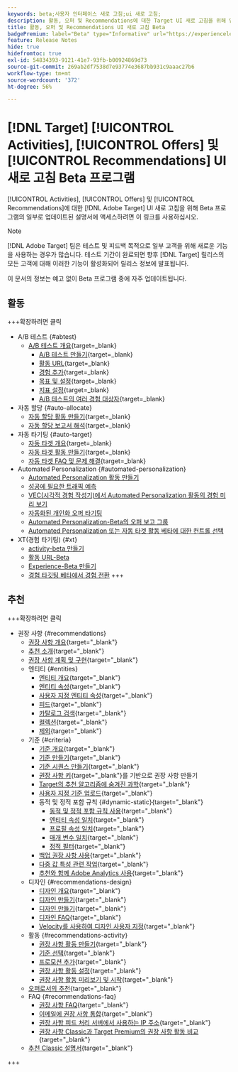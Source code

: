 ```yaml
---
keywords: beta;사용자 인터페이스 새로 고침;ui 새로 고침;
description: 활동, 오퍼 및 Recommendations에 대한 Target UI 새로 고침을 위해 업데이트된 문서에 액세스합니다
title: 활동, 오퍼 및 Recommendations UI 새로 고침 Beta
badgePremium: label="Beta" type="Informative" url="https://experienceleague.adobe.com/docs/target/using/introduction/intro.html?lang=en#beta newtab=true" tooltip=" [!DNL Target] Beta 프로그램에 대해 알아봅니다."
feature: Release Notes
hide: true
hidefromtoc: true
exl-id: 54834393-9121-41e7-93fb-b00924869d73
source-git-commit: 269ab2df7538d7e93774e3687bb931c9aaac27b6
workflow-type: tm+mt
source-wordcount: '372'
ht-degree: 56%

---
```


# [!DNL Target] [!UICONTROL Activities], [!UICONTROL Offers] 및 [!UICONTROL Recommendations] UI 새로 고침 Beta 프로그램

[!UICONTROL Activities], [!UICONTROL Offers] 및 [!UICONTROL Recommendations]에 대한 [!DNL Adobe Target] UI 새로 고침을 위해 Beta 프로그램의 일부로 업데이트된 설명서에 액세스하려면 이 링크를 사용하십시오.

>[!NOTE]
>
>[!DNL Adobe Target] 팀은 테스트 및 피드백 목적으로 일부 고객을 위해 새로운 기능을 사용하는 경우가 많습니다. 테스트 기간이 완료되면 향후 [!DNL Target] 릴리스의 모든 고객에 대해 이러한 기능이 활성화되어 릴리스 정보에 발표됩니다.
>
>이 문서의 정보는 예고 없이 Beta 프로그램 중에 자주 업데이트됩니다.

## 활동

+++확장하려면 클릭

* A/B 테스트 {#abtest}
   * [A/B 테스트 개요](c-activities/t-test-ab/test-ab-beta.md){target=_blank}
      * [A/B 테스트 만들기](c-activities/t-test-ab/t-test-create-ab/test-create-ab-beta.md){target=_blank}
      * [활동 URL](c-activities/t-test-ab/t-test-create-ab/ab-activity-url-beta.md){target=_blank}
      * [경험 추가](c-activities/t-test-ab/t-test-create-ab/ab-add-experience-beta.md){target=_blank}
      * [목표 및 설정](c-activities/t-test-ab/t-test-create-ab/ab-goals-and-settings-beta.md){target=_blank}
      * [지표 설정](c-activities/t-test-ab/t-test-create-ab/ab-set-metrics-beta.md){target=_blank}
      * [A/B 테스트의 여러 경험 대상자](c-activities/t-test-ab/t-test-create-ab/target-experience-to-multiple-audiences-beta.md){target=_blank}
* 자동 할당 {#auto-allocate}
   * [자동 할당 활동 만들기](/help/main/c-activities/automated-traffic-allocation/create-auto-allocate-activity-beta.md){target=_blank}
   * [자동 할당 보고서 해석](c-activities/automated-traffic-allocation/determine-winner-beta.md){target=_blank}
* 자동 타기팅 {#auto-target}
   * [자동 타겟 개요](/help/main/c-activities/auto-target/auto-target-to-optimize-beta.md){target=_blank}
   * [자동 타겟 활동 만들기](/help/main/c-activities/auto-target/create-auto-target-beta.md){target=_blank}
   * [자동 타겟 FAQ 및 문제 해결](/help/main/c-activities/auto-target/auto-target-troubleshooting-faqs.md){target=_blank}
* Automated Personalization {#automated-personalization}
   * [Automated Personalization 활동 만들기](/help/main/c-activities/t-automated-personalization/create-ap-activity-beta.md)
   * [성공에 필요한 트래픽 예측](https://experienceleague.adobe.com/en/docs/target/using/activities/automated-personalization/ap-traffic-estimator-beta)
   * [VEC(시각적 경험 작성기)에서 Automated Personalization 활동의 경험 미리 보기](https://experienceleague.adobe.com/en/docs/target/using/activities/automated-personalization/ap-preview-experiences-beta)
   * [자동화된 개인화 오퍼 타기팅](https://experienceleague.adobe.com/en/docs/target/using/activities/automated-personalization/ap-target-offers)
   * [Automated Personalization-Beta의 오퍼 보고 그룹](/help/main/c-activities/t-automated-personalization/offer-reporting-groups-in-automated-personalization-beta.md)
   * [Automated Personalization 또는 자동 타겟 활동 베타에 대한 컨트롤 선택](c-activities/t-automated-personalization/experience-as-control-beta.md)
* XT(경험 타기팅) {#xt}
   * [activity-beta 만들기](c-activities/t-experience-target/t-xt-create/xt-create-beta.md)
   * [활동 URL-Beta](c-activities/t-experience-target/t-xt-create/xt-activity-url-beta.md)
   * [Experience-Beta 만들기](c-activities/t-experience-target/t-xt-create/xt-add-experience-beta.md)
   * [경험 타깃팅 베타에서 경험 전환](c-activities/t-experience-target/t-xt-create/xt-switching-experiences-beta.md)
+++

<!-- 
* Automated Personalization {#automated-personalization}
   * [Create an Automated Personalization activity](c-activities/t-automated-personalization/create-ap-activity-beta.md){target=_blank}
   * [Estimate the traffic required for success](c-activities/t-automated-personalization/ap-traffic-estimator-beta.md){target=_blank}
   * [Preview experiences for an Automated Personalization test](c-activities/t-automated-personalization/ap-preview-experiences-beta.md){target=_blank}
   * [Target Automated Personalization offers](c-activities/t-automated-personalization/ap-target-offers.md){target=_blank}
   * [Manage exclusions](c-activities/t-automated-personalization/managing-exclusions-beta.md){target=_blank}
   * [Offer reporting groups in Automated Personalization](/help/main/c-activities/t-automated-personalization/offer-reporting-groups-in-automated-personalization.md){target=_blank}
   * [Select the control for your Automated Personalization or Auto-Target activity](c-activities/t-automated-personalization/experience-as-control.md){target=_blank}
   * [Automated Personalization FAQ](c-activities/t-automated-personalization/automated-personalization-faq.md){target=_blank}
   * [Troubleshoot Automated Personalization](c-activities/t-automated-personalization/ap-trouble.md){target=_blank}
* Experience Targeting {#experience-targeting}
   * [Experience Targeting overview](c-activities/t-experience-target/experience-target.md){target=_blank}
   * Create an Experience Targeting activity {#create-targeting}
      * [Create an activity](c-activities/t-experience-target/t-xt-create/xt-create.md){target=_blank}
      * [Activity URL](c-activities/t-experience-target/t-xt-create/xt-activity-url.md){target=_blank}
      * [Create an experience](c-activities/t-experience-target/t-xt-create/xt-add-experience.md){target=_blank}
      * [Switching experiences in Experience Targeting](c-activities/t-experience-target/t-xt-create/xt-switching-experiences.md){target=_blank}
      * [Goals and settings](c-activities/t-experience-target/t-xt-create/xt-goals-and-settings.md){target=_blank}
      * [Set metrics](c-activities/t-experience-target/t-xt-create/xt-set-metrics.md){target=_blank}
* Multivariate Test {#multivariate-test}
   * [Multivariate Test overview](c-activities/c-multivariate-testing/multivariate-testing.md){target=_blank}
   * [Multivariate Test best practices](c-activities/c-multivariate-testing/best-practices.md){target=_blank}
   * [Plan a Multivariate Test](c-activities/c-multivariate-testing/plan-mvt.md){target=_blank}
   * Create a Multivariate Test {#create-mvt}
      * [Create a test](c-activities/c-multivariate-testing/t-create-multivariate-test/create-multivariate-test.md){target=_blank}
      * [Activity URL](c-activities/c-multivariate-testing/t-create-multivariate-test/url.md){target=_blank}
      * [Create combinations](c-activities/c-multivariate-testing/t-create-multivariate-test/add-offers.md){target=_blank}
      * [Preview experiences for a Multivariate Test](c-activities/c-multivariate-testing/t-create-multivariate-test/preview-experiences.md){target=_blank}
      * [Estimate the traffic required for a successful test](c-activities/c-multivariate-testing/t-create-multivariate-test/traffic-estimator.md){target=_blank}
      * [Test summary](c-activities/c-multivariate-testing/t-create-multivariate-test/test-summary.md){target=_blank}
      * [Goals and settings](c-activities/c-multivariate-testing/t-create-multivariate-test/goals-and-settings.md){target=_blank}
      * [Set metrics](c-activities/c-multivariate-testing/t-create-multivariate-test/mvt-set-metrics.md){target=_blank}
      * [Troubleshoot Multivariate Tests](c-activities/c-multivariate-testing/t-create-multivariate-test/troubleshooting.md){target=_blank}
* [Recommendations activity](c-activities/recommendations-activity.md){target=_blank}
* [Edit an activity or save as draft](c-activities/edit-activity.md){target=_blank}
* [Priority](c-activities/priority.md){target=_blank}
* [Activity settings](c-activities/activity-settings.md){target=_blank}
* Success metrics {#success-metrics}
   * [Success metrics](c-activities/r-success-metrics/success-metrics.md){target=_blank}
   * [Click tracking](c-activities/r-success-metrics/click-tracking.md){target=_blank}
   * [Capture score](c-activities/r-success-metrics/capture-score.md){target=_blank}
* [Activity change log](c-activities/change-log.md){target=_blank}
* Troubleshoot activities {#troubleshoot-activities}
   * [Troubleshoot activities overview](c-activities/c-troubleshooting-activities/troubleshooting-activities.md){target=_blank}
   * [Troubleshoot content delivery](c-activities/c-troubleshooting-activities/content-trouble.md){target=_blank}
* Activity QA {#activity-qa}
   * [Activity QA overview](c-activities/c-activity-qa/activity-qa.md){target=_blank}
   * [Activity QA bookmarklet](c-activities/c-activity-qa/activity-qa-bookmark.md){target=_blank}
   * [Use Activity QA with server-side delivery](c-activities/c-activity-qa/use-qa-mode-with-server-side-delivery.md){target=_blank}-->

## 추천

+++확장하려면 클릭

* 권장 사항 {#recommendations}
   * [권장 사항 개요](c-recommendations/recommendations.md){target="_blank"}
   * [추천 소개](c-recommendations/introduction-to-recommendations.md){target="_blank"}
   * [권장 사항 계획 및 구현](c-recommendations/plan-implement.md){target="_blank"}
   * 엔티티 {#entities}
      * [엔티티 개요](c-recommendations/c-products/products.md){target="_blank"}
      * [엔티티 속성](c-recommendations/c-products/entity-attributes.md){target="_blank"}
      * [사용자 지정 엔티티 속성](c-recommendations/c-products/custom-entity-attributes.md){target="_blank"}
      * [피드](/help/main/c-recommendations/c-products/feeds-beta.md){target="_blank"}
      * [카탈로그 검색](/help/main/c-recommendations/c-products/catalog-search-beta.md){target="_blank"}
      * [컬렉션](/help/main/c-recommendations/c-products/collections-beta.md){target="_blank"}
      * [제외](/help/main/c-recommendations/c-products/exclusions-beta.md){target="_blank"}
   * 기준 {#criteria}
      * [기준 개요](/help/main/c-recommendations/c-algorithms/algorithms-beta.md){target="_blank"}
      * [기준 만들기](/help/main/c-recommendations/c-algorithms/create-new-algorithm-beta.md){target="_blank"}
      * [기준 시퀀스 만들기](/help/main/c-recommendations/c-algorithms/create-criteria-sequence-beta.md){target="_blank"}
      * [권장 사항 키](/help/main/c-recommendations/c-algorithms/base-the-recommendation-on-a-recommendation-key-beta.md){target="_blank"}를 기반으로 권장 사항 만들기
      * [Target의 추천 알고리즘에 숨겨진 과학](/help/main/c-recommendations/c-algorithms/recommendations-algorithms.md){target="_blank"}
      * [사용자 지정 기준 업로드](/help/main/c-recommendations/c-algorithms/recommendations-csv-beta.md){target="_blank"}
      * 동적 및 정적 포함 규칙 {#dynamic-static}{target="_blank"}
         * [동적 및 정적 포함 규칙 사용](/help/main/c-recommendations/c-algorithms/use-dynamic-and-static-inclusion-rules-beta.md){target="_blank"}
         * [엔티티 속성 일치](/help/main/c-recommendations/c-algorithms/entity-attribute-matching-beta.md){target="_blank"}
         * [프로필 속성 일치](/help/main/c-recommendations/c-algorithms/profile-attribute-matching-beta.md){target="_blank"}
         * [매개 변수 일치](/help/main/c-recommendations/c-algorithms/parameter-matching-beta.md){target="_blank"}
         * [정적 필터](/help/main/c-recommendations/c-algorithms/static-value-beta.md){target="_blank"}
      * [백업 권장 사항 사용](/help/main/c-recommendations/c-algorithms/backup-recs-beta.md){target="_blank"}
      * [다중 값 특성 관련 작업](/help/main/c-recommendations/c-algorithms/work-with-multi-value-attributes-beta.md){target="_blank"}
      * [추천와 함께 Adobe Analytics 사용](/help/main/c-recommendations/c-algorithms/use-adobe-analytics-with-recommendations-beta.md){target="_blank"}
   * 디자인 {#recommendations-design}
      * [디자인 개요](c-recommendations/c-design-overview/design-overview.md){target="_blank"}
      * [디자인 만들기](c-recommendations/c-design-overview/create-design.md){target="_blank"}
      * [디자인 만들기](/help/main/c-recommendations/c-design-overview/create-design-beta.md){target="_blank"}
      * [디자인 FAQ](c-recommendations/c-design-overview/template-faq.md){target="_blank"}
      * [Velocity를 사용하여 디자인 사용자 지정](c-recommendations/c-design-overview/customizing-a-template.md){target="_blank"}
   * 활동 {#recommendations-activity}
      * [권장 사항 활동 만들기](c-recommendations/t-create-recs-activity/create-recs-activity.md){target="_blank"}
      * [기준 선택](c-recommendations/t-create-recs-activity/algo-select-recs.md){target="_blank"}
      * [프로모션 추가](c-recommendations/t-create-recs-activity/adding-promotions.md){target="_blank"}
      * [권장 사항 활동 설정](c-recommendations/t-create-recs-activity/recs-activity-settings.md){target="_blank"}
      * [권장 사항 활동 미리보기 및 시작](/help/main/c-recommendations/t-create-recs-activity/previewing-and-launching-your-recommendations-activity.md){target="_blank"}
   * [오퍼로서의 추천](c-recommendations/recommendations-as-an-offer.md){target="_blank"}
   * FAQ {#recommendations-faq}
      * [권장 사항 FAQ](c-recommendations/c-recommendations-faq/recommendations-faq.md){target="_blank"}
      * [이메일에 권장 사항 통합](c-recommendations/c-recommendations-faq/integrating-recs-email.md){target="_blank"}
      * [권장 사항 피드 처리 서버에서 사용하는 IP 주소](c-recommendations/c-recommendations-faq/ip-addresses-marketing-cloud.md){target="_blank"}
      * [권장 사항 Classic과 Target Premium의 권장 사항 활동 비교](c-recommendations/c-recommendations-faq/recommendations-classic-versus-recommendations-activities-target-premium.md){target="_blank"}
   * [추천 Classic 설명서](/help/main/c-recommendations/recommendations-classic-documentaton.md){target="_blank"}

+++
